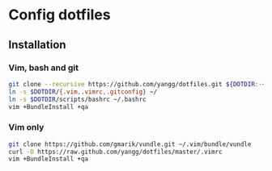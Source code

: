 # Config dotfiles

## Installation

### Vim, bash and git
```bash
git clone --recursive https://github.com/yangg/dotfiles.git ${DOTDIR:-~/.dotfiles}
ln -s $DOTDIR/{.vim,.vimrc,.gitconfig} ~/
ln -s $DOTDIR/scripts/bashrc ~/.bashrc
vim +BundleInstall +qa
```

### Vim only
```bash
git clone https://github.com/gmarik/vundle.git ~/.vim/bundle/vundle
curl -O https://raw.github.com/yangg/dotfiles/master/.vimrc
vim +BundleInstall +qa
```
